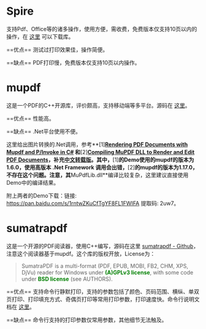 # Spire

支持Pdf、Office等的诸多操作，使用方便，需收费，免费版本仅支持10页以内的操作，在 [这里](https://pan.baidu.com/s/14snjx-gb0tQg4w_CdwQiXA) 可以下载库。

==优点== 测试过打印效果佳，操作简便。

==缺点== PDF打印慢，免费版本仅支持10页以内操作。

# mupdf

这是一个PDF的C++开源库，评价颇高，支持移动端等多平台。源码在 [这里](https://www.mupdf.com/index.html)。

==优点== 性能高。

==缺点== .Net平台使用不便。

这里给出图片转换的.Net调用，参考**\[1\]**[Rendering PDF Documents with Mupdf and P/Invoke in C#](https://www.codeproject.com/Articles/498317/Rendering-PDF-Documents-with-Mupdf-and-P-Invoke-in) 和**\[2\]**[Compiling MuPDF DLL to Render and Edit PDF Documents](https://www.codeproject.com/Articles/1190061/Compiling-MuPDF-DLL-to-Render-and-Edit-PDF-Documen)，补充[中文转载版](https://www.cnblogs.com/pdfpatcher/archive/2012/11/25/2785154.html)。其中，**\[1\]**的Demo使用的mupdf的版本为1.6.0，使用高版本 .Net Framework 调用会出错，**\[2\]**的mupdf的版本为1.17.0，不存在这个问题。注意，其**MuPdfLib.dll**编译比较复杂，这里建议直接使用Demo中的编译结果。

附上两者的Demo下载：链接: https://pan.baidu.com/s/1rntwZKuCfTgYF8FL1FWIFA 提取码: 2uw7。

# sumatrapdf

这是一个开源的PDF阅读器，使用C++编写，源码在这里 [sumatrapdf - Github](https://github.com/sumatrapdfreader/sumatrapdf)，注意这个阅读器基于mupdf。这个库的版权开放，License为：

> SumatraPDF is a multi-format (PDF, EPUB, MOBI, FB2, CHM, XPS, DjVu) reader for Windows under <font color=green>**(A)GPLv3 license**</font>, with some code under <font color=green>**BSD license**</font> (see AUTHORS).

==优点== 支持命令行静默打印，支持的参数包括了颜色、页码范围、横纵、单双页打印、打印填充方式、奇偶页打印等常用打印参数，打印速度快。命令行说明文档在 [这里](https://www.sumatrapdfreader.org/docs/Command-line-arguments.html)。

==缺点== 命令行支持的打印参数仅常用参数，其他细节无法触及。